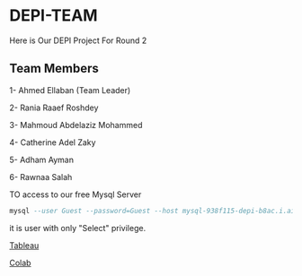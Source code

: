 # DEPI-TEAM
Here is Our DEPI Project For Round 2

## Team Members

1- Ahmed Ellaban (Team Leader)

2- Rania Raaef Roshdey

3- Mahmoud Abdelaziz Mohammed

4- Catherine Adel Zaky

5- Adham Ayman

6- Rawnaa Salah

TO access to our free Mysql Server

```sql
mysql --user Guest --password=Guest --host mysql-938f115-depi-b8ac.i.aivencloud.com --port 12612 defaultdb
```
it is user with only "Select" privilege.


[Tableau](https://public.tableau.com/app/profile/catherine.adel2847/viz/Book1_17392507361700/Dashboard1?publish=yes)

[Colab](https://colab.research.google.com/drive/18cbiv9dOpDvGl0-f4YsJGk97wzZ3r_kY?usp=sharing&authuser=1#scrollTo=1eWBPGq13Jc4)
